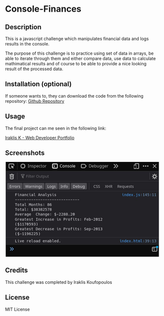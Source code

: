 # Console-Finances

## Description

This is a javascript challenge which manipulates financial data and logs results in the console.

The purpose of this challenge is to practice using set of data in arrays, be able to iterate through them and either compare data, use data to calculate mathimatical results and of course to be able to provide a nice looking result of the processed data.

## Installation (optional)

If someone wants to, they can download the code from the following repository: 
[Github Repository](https://github.com/QuantumK9/Console-Finances)


## Usage

The final project can me seen in the following link:

[Iraklis K - Web Developer Portfolio](https://quantumk9.github.io/Console-Finances/)




## Screenshots
![Screenshot](/images/screenshot.jpg)


## Credits

This challenge was completed by Iraklis Koufopoulos


## License 

MIT License